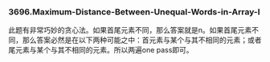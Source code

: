 ### 3696.Maximum-Distance-Between-Unequal-Words-in-Array-I

此题有非常巧妙的贪心法。如果首尾元素不同，那么答案就是n。如果首尾元素不同，那么答案必然是在以下两种可能之中：首元素与某个与其不相同的元素；或者尾元素与某个与其不相同的元素。所以两遍one pass即可。
